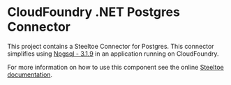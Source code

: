 ﻿# CloudFoundry .NET Postgres Connector

This project contains a Steeltoe Connector for Postgres.  This connector simplifies using [Npgsql - 3.1.9](http://www.npgsql.org/) in an application running on CloudFoundry.

For more information on how to use this component see the online [Steeltoe documentation](http://steeltoe.io/).